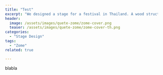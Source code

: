 ```yaml
---
title: "Test"
excerpt: "We designed a stage for a festival in Thailand. A wood structure with a animatronic eye."
header:
  image: /assets/images/quete-zome/zome-cover.png
  teaser: /assets/images/quete-zome/zome-cover-th.png
categories:
  - "Stage Design"
tags:
  - "Zome"
related: true

---
```


blabla
